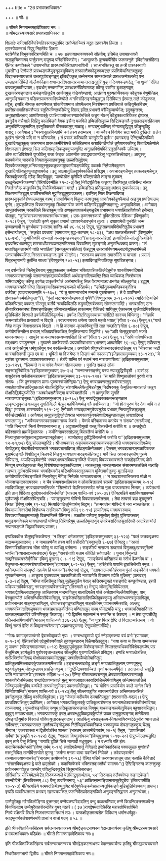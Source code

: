 +++
title = "26 प्रभावरक्षाधिकारः"

+++
॥ श्रीः ॥  
  
॥ श्रीमते निगमान्तमहादेशिकाय नमः ॥   
॥ श्रीमद्रहस्यत्रयसारे प्रभावरक्षाधिकारः ॥  
  
शिलादेः स्त्रीत्वादिर्विपरिणतिरस्त्वद्भुतमिदं ततोप्येतच्चित्रं यदुत दहनस्यैव हिमता ।   
तृणस्यैवास्त्रत्वं रिपुषु निहतेरेव हितता   
पदत्रेणैवेह त्रिभुवनपरित्राणमिति च ॥ ५७ ॥उपायप्रभावव्यवस्थै सॊऩ्ऩोम्; इऩिमेल् उपायप्रभावत्तै सङ्कुचितमागप् पार्त्तुवरुन् दप्पुगळ् परिहरिक्किऱोम्। ‘‘अत्युत्कटैः पुण्यपापैरिहैव फलमश्नुते’’(विहगेन्द्रसंहिता) ऎऩ्गिऱ कणक्किले ‘‘उपायभक्तिः प्रारब्धव्यतिरिक्ताघनाशिनी । साध्यभक्तिस्तु सा हन्त्री प्रारब्धस्यापि भूयसी’’() ऎऩ्गैयाले प्रारब्धङ्गळैयुङ्गूडवमुक्कित् तऩ्फलत्तैक्कॊडुक्कवऱ्ऱाऩ प्रपत्तियैप्पण्णिऩवऩुक्कु विद्यान्तरन्यायत्ताले उत्तरपूर्वाघङ्गळुम् इव्विद्यैक्कुत् तऩ्ऩेऱ्ऱमाऩ सामर्थ्यत्ताले प्रारब्धकर्मफलत्तैप् पऱ्ऱ उण्डाऩवार्तियिले यॆल्लैक्कीडाग क्षणान्तरदिवसान्तरजन्मान्तराद्यनुवृत्तियुङ् गऴियक्कडवदॆऩ्ऱु ‘‘मा शुचः’’ ऎऩ्गिऱ वाक्यत्तुक्कभिप्रायम्। इव्वर्थम् तत्त्वमागिल् प्रारब्धकर्मविशेषमाय्क् कॊण्डु वरुगिऱ दुःखङ्गळुम् दुःखकारणङ्गळाऩ कर्मङ्गळिऩुडैय आर्जनमुङ् गऴियवेण्डावो; आर्तऩाय् पुरुषऩर्थिक्कक् कॊडुक्क वेणुमॆऩ्ऩिल् आनुषङ्गिकमाऩ पङ्क्तिपावनत्वादिगळैप्पोले अनभिसंहितङ्गळैयुङ्गूड हितैषियाऩ ईश्वरऩ् ताऩे कॊडुक्कत् तट्टॆऩ्; इप्पडि सॆय्यक् काणामैयाल् शोकविषयमाऩ अंशमॆल्लाम् निश्शेषमाग प्रपत्तियाले कऴियुमॆऩ्ऱविडम् प्रपत्तिप्रभावातिशयत्तैप्पऱ्ऱ स्तुतिपण्णिऩबडियॆऩ्ऱु सिलर् इदिऩ् प्रभावत्तै वरैयिट्टुप्पार्प्पर्गळ्; इदुक्कुत्तरम्; अनुग्रहशीलऩाय् आश्रयिप्पार्क्कु प्रपत्तिवाक्योच्चारणप्रारंभत्तिले कडुग मोक्षम् कॊडुक्कत्वरिक्किऱ ईश्वरऩ् इवऩुडैय नसैयाले सिऱिदु कालमिङ्गे वैक्क इसैन्द वळविले इव्विडत्तिलुळ्ळ सिऱ्ऱिऩ्बङ्गळै दुःखप्रसङ्गरहितमाग अनुभविप्पिक्कुमागिल् इवऩुक्किन्नसै यॊरुक्कालुम् माळादु। भगवदनुभवत्तिल् भोग्यताबुद्धियुम् कॊऴुन्दुविट्टु वारादु। आगैयाल् ३‘‘यस्यानुग्रहमिच्छामि धनं तस्य हराम्यहम् । बान्धवैश्च वियोगेन सदा भवति दुःखितः ॥ तेन दुःखेन संतप्तो यदि मां न परित्यजेत् । तं प्रसादं करिष्यामि यस्सुरैरपि दुर्लभः’’(पागवदम्) ऎऩ्गिऱबडिगळिले दुःखादिगळुक्कुक् कारणमाऩ प्रारब्धकर्मविशेषत्तै सन्निहितमाऩ कशादिगळैप्पोले तुणैयागक्कॊण्डु पित्रादिगळैप्पोले शिक्षकऩाऩ ईश्वरऩ् सिल कठिनप्रकृतिकळुक्कुप्पण्णुगिऱ अनुग्रहविशेषमिदॆऩ्ऱनुसन्धिक्कै उचितम्।  
ऒरु व्याधिविशेषत्तै युण्डोवॆऩ्ऱु राजा केट्क अवरुमॊरु उपाद्ध्यायरुण्डॆऩ्ऱु भट्टररुळिच्चॆय्दार्। आयुस्सु वळर्क्कवॊण् णादबडि नियतायुस्साऩवऩुक्कु उळ्ळत्तिलुद्वेगम् पिऱक्कैक्कागवुम्अनियतायुस्सुक्कळुक्कायुष्कामीयङ्गळैयिट्टु वळर्क्क निऩैयामैक्कुमाग दुःखादिगळिवऩुक्कुपाद्ध्यायर्गळ्। इदु आऴ्वाऩुळ्ळिट्टार्बक्कलिले प्रसिद्धम्। अपचारङ्गळैयुम् तत्फलङ्गळैयुञ् जिलर्क्कुक्काट्टि मऱैक् किऱविदुवुम् ’’पाम्बोडॊरु कूरैयिले पयिऩ्ऱाऱ्पोले ताङ्गा तुळ्ळन् दळ्ळुमॆऩ्दामरैक्कण्णा’’(पॆरियदिरुमॊऴि ११-८-३)वॆऩ्ऱु निर्वेदपूर्तियैक् कडुगप् पिऱप्पित्तुत् ताऩिसैन्द संसार निवर्तनत्तैक् कडुगविवऩैयु मिसैविक्कैक्काग वत्तऩै। इव्विडत्तिल् प्रतिकूलानुभवांशम् दुष्कर्मफलम्। इदु शिक्षणमागिऱदुवुम् प्रायश्चित्तत्तिले मूट्टुगिऱदुवुमुपायफलम्। इवऱ्ऱिल् सिल शिक्षणादिगळ् प्रारब्धसुकृतविशेषफलमायुम् वरुम्। प्राणार्थियाय् विऴुन्द कागत्तुक्कु प्राणऩैक्कॊडुक्कैयाले अङ्गुम् प्रपत्तिफलम् पूर्णम्। दुष्प्रकृतियाऩ विक्कागत्तुक्कु शिक्षैयागवॊरु कण्णै वाङ्गिविट्टदुवुम्निग्रहमऩ्ऱु; अनुग्रहविशेषम्। आगैयाल् आभूतसंप्लवम् नरकत्तिले किडक्कुम् पडि क्षणकृतपापकर्मङ्गळुडैय प्रभावमाऩ भगवन्निग्रहविशेषत्तै इसैन्दाऱ् पोलवुम्, ‘‘दुर्गसंसारकान्तारमपारमभिधावताम् । एकः कृष्णनमस्कारो मुक्तितीरस्य देशिकः’’(विष्णुदर्मम् १-१८) ऎऩ्ऱुम्, ‘‘एकोऽपि कृष्णे सुकृतः प्रणामो दशाश्वमेधावभृथेन तुल्यः । दशाश्वमेधी पुनरेति जन्म कृष्णप्रणामी न पुनर्भवाय’’(भारतम् शान्ति-पर्व ४६-१६३) ऎऩ्ऱुम्, सुकृतप्रणामविशेषत्तिऩुडैय प्रभावत्तै इसैन्दाऱ्पोलवुम्, ‘‘सकृदेव प्रपन्नाय’’(रामायणम् युद्ध-काण्डम् १८-३३), ‘‘अथ पातकभीतस्त्वं’’(विष्णुदर्मम् ६६-७२), ‘‘कुयोनिष्वपि सञ्जातो यस्सकृच्छरणङ्गत’’(सनत्कुमारसंहिता) इत्यादिगळिऱ्सॊल्लुगिऱबडिये इप्प्रपत्तिप्रभावत्तैयुम् शास्त्रार्थोपप्लवप्रसङ्गमिल्लाद विषयत्तिल् सुरुङ्गादे अनुसन्धिक्कप् प्राप्तम्। ‘‘तं मातापितृहन्तारमपि पाति भवार्तिहा’’(सनत्कुमारसंहिता) ऎऩ्ऱदुवुम् उत्तराघविषयमल्लादबोदुपप्लवमिल्लै। उत्तराघविषयत्तिल् निस्तारक्रमङ्गळ् मुऩ्बे सॊऩ्ऩोम्। ‘‘शरणञ्च प्रपन्नानां तवास्मीति च याचतां । प्रसादं पितृहन्तॄणामपि कुर्वन्ति साधव’’(विष्णुदर्मम् १०६-५३) इत्यादिगळुमिप्पडिक्कु सुघटितङ्गळ्।  
  
नम् दर्शनत्तिले निलैयुडैयराय् मुमुक्षुक्कळाय् कर्मज्ञान भक्तिप्रपत्तिकळिलेदेऩुमॊरु शास्त्रीयमर्यादैयाले भगवत्प्रवणराऩार्क्कु यतमानसंज्ञाद्यवस्थैकळिले अर्थसङ्गादिगळागिऱ सिल व्याधिकळ् निश्शेषमाग शमियादमट्टैक् कॊण्डु इवर्गळ् प्राकृतरैप्पोले असंभाष्यरॆऩ्ऱु सिल वैराग्यमात्रप्रधानर्गळ् सॊल्लुवर्गळ्। इदुवुम् भगवच्छास्त्रादिगळिल् खिन्नवृत्त्यादिप्रकरणङ्गळाले परिहार्यम्। ‘‘डंभिहैतुकपाषण्डिबकवृत्तींश्च वर्जयेत्’’(याज्ञवल्क्यस्मृति १-१३०), ‘‘ये तु सामान्यभावेन मन्यन्ते पुरुषोत्तमम् । ते वै पाषण्डिनो ज्ञेयास्सर्वकर्मबहिष्कृताः’’(), ‘‘पुंसां जटाभरणमौण्ड्यवतां वृथैवे’’(विष्णुपुराणम् ३-१८-१०५) त्यादिगळिऱ्पडिये वऴिदप्पिऩार् पक्कल् सॊल्लुम् वार्तैयै नल्वऴियिलडि तडुमाऱिऩार्बक्कल् सॊल्ललागादिऱे। भागवतरिल् ऊन-हीनपरिस्रस्तनष्ट विषयङ्गळिलुम् परिमाऱ्ऱङ्गळिल् तारतम्यम् विधित्तदे यागिलुम् ऐकान्त्यम् कुलैयादेयिरुक्किल् मुडिविलॊरु विरगाले इवर्गळीडेऱिविडुवर्गळ्। इवर्गळ् तिऱत्तिलुमपचारमागादॆऩ्ऱिऱे शास्त्रम् विधित्तदु। ‘‘नेहाभि क्रमनाशोऽस्ति प्रत्यवायो न विद्यते । स्वल्पमप्यस्य धर्मस्य त्रायते महतो भयात्’’(गीता २-४०) ऎऩ्ऱुम्,१६‘‘पार्थ नैवेह नामुत्र विनाशस्तस्य विद्यते । न हि कल्याण-कृत्कश्चिद्दुर्गतिं तात गच्छति’’(गीता ६-४०) ऎऩ्ऱुम्, कर्मयोगत्तिऱ्सॊऩ्ऩ प्रभावम् भक्तिप्रपत्तिकळिल् कैमुतिकन्याय सिद्धमिऱे। १७‘‘अपि चेत्सुदुराचारो भजते मामनन्यभाक् । साधुरेव स मन्तव्यस्सम्यग्व्यवसितो हि सः’’(गीता ९-३०) ऎऩ्ऱुम्, १८‘‘अपि पापेष्वभिरता मद्भक्ताः पाण्डुनन्दन । मुच्यन्ते पातकैस्सर्वैः पद्मपत्रमिवांभसा’’(भारतम् आच्वमेदिग ९६-४६) ऎऩ्ऱुम् सर्वेश्वरऩ् ताऩे अर्जुनऩैयुम् धर्मपुत्रऩैयुम् पऱ्ऱ वरुळिच्चॆय्दाऩ्। अप्पडिये श्रीपुण्डरीकनारदसंवादत्तिलुम् १९‘‘चीरवासा जटी वा स्यात्त्रिदण्डी मुण्ड एव वा । भूषितो वा द्विजश्रेष्ठ न लिङ्गं धर्म कारणम्’’(इदिहाससमुच्चयम् ३३-१२३),‘‘ये नृशंसा दुरात्मानः पापाचाररतास्सदा । तेऽपि यान्ति परं स्थानं नरा नारायणाश्रिताः’’(इदिहाससमुच्चयम् ३३-१२४), ‘‘लिप्यन्ते न च पापेन वैष्णवा वीतकल्मषाः । पुनन्ति सकलं लोकं सहस्रांशुरिवोदितः’’(इदिहाससमुच्चयम् २७-२५) ‘‘जन्मान्तरसहस्रेषु यस्य स्याद्बुद्धिरीदृशी । दासोऽहं वासुदेवस्य सर्वलोकमहात्मनः’’(इदिहाससमुच्चयम् ३३-१२५-१२७) ‘‘स याति विष्णुसालोक्यं पुरुषो नात्र संशयः । किं पुनस्तद्गत प्राणाः पुरुषास्संयतेन्द्रियाः’’() ऎऩ्ऱु भगवत्प्रवणरनुवृत्तदोषराऩालुम् यथार्हप्रायश्चित्तादिमुखत्ताले मोक्षसिद्धियिल् संशयमिल्लैयॆऩ्ऩुमिडत्तैयुम् निर्दोषरुक्कु कैमुतिकन्यायत्ताले कडुग मोक्षसिद्धियैयुञ्जॊल्लि ‘‘अश्वमेधशतैरिष्ट्वा वाजपेयशतैरपि । न प्राप्नुवन्ति सुगतिं नारायणपराङ्मुखाः’’(इदिहाससमुच्चयम् ३३-१८०) ऎऩ्ऱु भगवद्विमुखरुक्कनन्तङ्गळाऩ उत्कृष्टसुकृतङ्गळालुम् सुगतियिल्लै यॆऩ्ऱुम् महर्षियिव्वर्थङ्गळै प्रपञ्चित्ताऩ्। ‘‘यो ह्येनं पुरुषं वेद देवा अपि न तं विदुः’’(भारतम् आरण्यबर्वम् १९१-२९) ऎऩ्गैयाले भगवद्ज्ञानमुडैयवऩुडैय प्रभावम् नित्यसूरिकळुक्कुम् परिच्छेद्यमऩ्ऱिऱे। आगैयाल् अनुवृत्तबुद्धिपूर्वदोषराऩ भागवतर्क्कुपक्लेशादिगळुण्डाऩालुम् अवज्ञादिगळ् पण्णलागादु। ‘‘अवैष्णवनमस्कारादवमानाच्च केशवे । वैष्णवे परिवादाच्च पतत्येव न संशयः’’(नारदीयम्), ‘‘यति निन्दापरो नित्यं वैष्णवानवमन्य तु । अद्ध्यात्मविमुखो यस्तु बिसस्तैन्यं करोति यः ॥ अन्तर्दुष्टो बहिश्शान्तो ब्रह्मविद्वेषतत्परः । कर्मनिन्दापरस्सोऽस्तु बिसस्तैन्यं करोति यः ॥ नित्यानुष्ठानसंयुक्तानद्ध्यात्मज्ञानदुर्बलान् । व्यामोहयतु दुर्बद्धिर्बिसस्तैन्यं करोति यः’’(इदिहाससमुच्चयम् १२-७१,७२) ऎऩ्ऱु सॊल्लप्पट्टदिऱे। श्रीभाष्यकारर् अकृत्यकरणकृत्याकरणङ्गळोडे भगवदपचारादिगळैच् चेरवॆडुत्तदु गोबलीवर्दन्यायत्ताले भगवदपचारादिगळ् तीव्रङ्गळॆऩ्गैक्काग। ऎल्लाम् भगवदपचारङ्गळायिरुक्क मुखभेदङ्गळै विवक्षित्तुच् चिलवऱ्ऱै यिङ्गु भागवतापचारङ्गळॆऩ्गिऱदु। यावै सिल अपचारङ्गळैप् पुऱम्बे सॆय्गिऱाऩ्, अप्पडिप्पट्टवैदऩ्ऩैये भगवद्भागवतविषयङ्गळिले सॆय्दाल् विषयस्वभावत्ताले राजद्रोहादिगळ् पोले मिगवुम् दण्डहेतुक्कळा मॆऩ्ऱु विशेषोपादानत्तुक्कभिप्रायम्। नरकत्तुक्कु नाऱ्ऱङ्गालाऩ संसारमण्डलत्तिले नल्वऴि नडप्पार् दुर्लभरायिरुक्क भगवद्विषयत्तैप् पऱ्ऱिअधिकारानुरूपमाग मुक्तिमार्गत्तुक्कु मुऩ्ऩडियाऩ कर्मयोगादिपर्वभेदङ्गळिले निऩ्ऱारैयुम् नॆगिऴ निऩैक्कै भागवतापचारम्। ‘‘न शब्दशास्त्राभिरतस्य मोक्षो न भोजनाच्छादनतत्परस्य । न चैव रम्यावसथप्रियस्य न लोकचित्तग्रहणे रतस्ये’’(इदिहाससमुच्चयम् २-१०) त्यादिगळिलुम् भगवत्प्रावण्यमऩ्ऱिक्के ‘‘शिश्नोदरे येऽभिरतास्सदैव स्तेया नृता वाक्परुषाश्च नित्यम् । व्यपेतधर्मा इति तान् विदित्वा दूराद्देवास्संपरिवर्जयन्ति’’(भारतम् शान्ति-पर्व ३०५-३६) ऎऩ्गिऱबडिये बाह्यविषयप्रावण्यमे युडैयार्क्कु मोक्षमिल्लैयॆऩ्ऱबडि। ‘‘पराङ्मुखानां गोविन्दे विषयासक्तचेतसाम् । तेषां तत्परमं ब्रह्म दूराद्दूरतरे स्थित’’(विष्णु तर्मम् ९९-१३) मित्यादिगळिलुमिव्वर्थम् सिद्धम्। ‘‘तन्मयत्वेन गोविन्दे ये नरा न्यस्तचेतसः । विषयत्यागिनस्तेषां विज्ञेयञ्च तदन्तिक’’(विष्णु तर्मम् ९९-१५) इत्यादिगळ् भगवत्पररुमाय् विषयत्यागिकळुमाऩार्क्कु विळम्बमिल्लै यॆऩ्गिऱऩ। उळ्ळॊरु पसैयऱ्ऱु पसुत्तोल् पोर्त्तुप् पुलिप्पाय्च्चल् पायुङ्गणक्किले भागवतभावऩै पण्णित् तिरिवारैयुम् उळ्ळऱियुमळवुम् उपरिचरादिगळसुरादिगळै आदरित्ताऱ्पोले रूपानमङ्गळै यिट्टादरिक्कप् प्राप्तम्।  
  
इप्पडिक्कॊत्त शैलूषवृत्तिकळैप्पऱ्ऱ ‘‘न लिङ्गं धर्मकारणम्’’(इदिहाससमुच्चयम् ३३-१२३) ‘‘फलं कतकवृक्षस्य यद्यप्यम्बुप्रसादनम् । न नामग्रहणेनैव तस्य वारि प्रसीदति’’(मनुस्मृति ६-६७) ऎऩ्गिऱदु। ‘‘आर्ता विष्ण्णाश्शिथिलाश्च भीता घोरेषु च व्याधिषु वर्तमानाः । सङ्कीर्त्य नारायण शब्दमात्रं विमुक्तदुःखास्सुखिनो भवन्ति’’(व्याससञ्जयसंवादम्) ऎऩ्ऱुम्,‘‘अवशेनापि यन्नाम कीर्तिते सर्वपातकैः । पुमान् विमुच्यते सद्यस्सिह्मत्रस्तैर्मृगैरिव’’(विष्णु पुराणम् ६-८-१९) ऎऩ्ऱुम्, ‘‘साङ्केत्यं पारिहास्यं वा स्तोभं हेळनमेव वा । वैकुण्ठना-मग्रहणमशेषाघविनाशनम्’’(पागवदम् ६-२-१४) ऎऩ्ऱुम्, ‘‘हरिर्हरति पापानि दुष्टचित्तैरपि स्मृतः । अनिच्छयापि संस्पृष्टो दहत्येव हि पावकः’’(हर्यष्टगम्) ऎऩ्ऱुम्, ‘‘एतावतालमघनिर्हरणाय पुंसां सङ्कीर्तनं भगवतो गुणकर्मनाम्नाम् । आक्रुश्य पुत्रमघवान् यदजामिळोऽपि नारायणेति म्रियमाण उपैति मुक्तिम्’’(पागवदम् ६-३-२४)ऎऩ्ऱुम्, ’’मॊय्त्त वल्विऩैयुळ् निऩ्ऱु मूऩ्ऱॆऴुत्तुडैय पेराल् कत्तिरबन्दुमऩ्ऱे पराङ्गदि कण्डुगॊण्डाऩ्, इत्तऩै यडियराऩार्क्किरङ्गु नमरङ्गऩायबित्तऩप्पॆऱ्ऱु’’(तिरुमालै ४) मॆऩ्ऱुञ् जॊल्लुगिऱविवैयॆल्लाम् भगवत्प्रद्वेषमिल्लादवऩुक्कु आस्तिक्यम् मन्दमागिलुम् बालादिगळैप् पोले अर्थज्ञानमिल्लैयेयागिलुम्, वाय् वॆरुवुमाप्पोले अभिसन्धियिल्लैयेयागिलुम्, सङ्केतपरिहासादिगळिलेदुवक्कुण्डु अभिसन्ध्यन्तरमुण्डागिलुम्, प्रयोजनान्तर सङ्गमुण्डागिलुम्, दोषान्तरङ्गळुण्डागिलुम् सङ्कीर्तनम् पावनतममॆऩ्ऱबडि; अल्लदु भगवत्परिवादादिगळुक्काग भगवन्नामसङ्कीर्तनम् पण्णिऩालुम् पापम् पोमॆऩ्ऱबडि यऩ्ऱु। भगवत्परिवादादिगळ् पातकङ्गळागविऱे परिगणित्तुक् किडप्पदु। ‘‘ये द्विषन्ति महात्मानं न स्मरन्ति च केशवम् । न तेषां पुण्यतीर्थेषु गतिस्संसर्गिणामपि’’(भारतम् शान्ति-पर्व ३३६-३६) ऎऩ्ऱुम्, ‘‘यः पुत्रः पितरं द्वेष्टि तं विद्यादन्यरेतसम् । यो विष्णुं सततं द्वेष्टि तं विद्यादन्त्यरेतसम्’’(प्रह्माण्डपुराणम्) ऎऩ्ऱुञ्जॊऩ्ऩार्गळिऱे।  
  
‘‘गोप्यः कामाद्भयात्कंसो द्वेषाच्चैद्यादयो नृपाः । सम्बन्धाद्वृष्णयो यूयं स्नेहाद्भक्त्या वयं प्रभो’’(पागवदम् ७-१-३२) ऎऩ्गिऱबडिये एदेऩुमॊरुवगैयाले तुवक्कुण्डारुम् पिऴैप्पारॆऩ्ऱदुवुम्। ‘‘यया कया च विधया सम्बन्धस्स तु पावनः’’(श्रीरङ्गमाहात्म्यम् ८-१२) ऎऩ्ऱदुवुम्पूर्वसुकृत विशेषङ्गळाले नियतराऩवधिकारिविशेषङ्गळैप् पऱ्ऱ वॆऩ्ऩुमिडम् इवर्गळुडैय पूर्वापरवृत्तान्तङ्गळ् सॊल्लुगिऱ पुराणादिगळिले प्रसिद्धम्। इप्पडि भगवत्क्षेत्रत्तिल् शरीरविश्लेषादिगळ् मोक्षोपकारकमामॆऩ्ऱदुवुम् पश्वादिगळैप्पोलेयागिलुम् प्रातिकूल्यमिल्लादार्क्कुपकारकमामॆऩ्ऱबडि। इङ्ङऩल्लादबोदु अङ्गे भगवत्प्रातिकूल्यम् पण्णप्पुगुन्दु पट्टवर्गळुक्कुम् मोक्षमुण्डागप् प्रसङ्गिक्कुम्। ‘‘दुष्टेन्द्रियवशाच्चित्तं नृणां यत्कल्मषैर्वृतं । तदन्तकाले संशुद्धिं याति नारायणालये’’(सात्त्वत-संहिता ७-१२०) ऎऩ्गिऱ श्रीसात्वतवचनमुम् क्षेत्रवासादितत्परराऩार्क्कु शास्त्रविरोधमिल्लाद शब्दादिप्रावण्यत्ताले मुऩ्बु भगवत्साक्षात्कारादिगळिल्लैयेयागिलुम् अन्तिमकालत्तिले तॆळिवुण्डामॆऩ्ऩुमिव् वळविले तत्परमॆऩ्ऩुमिडम् प्रकरणादिसिद्धम्। ‘‘यं योगिनः प्राणवियोग काले यत्नेन चित्ते विनिवेशयन्ति’’(भारतम् शान्ति-पर्व ४६-१४३)ऎऩ्ऱु सॊल्लप्पडुगिऱ स्वयत्नापेक्षैयऱ अन्तिमकालत्तिले इवर्गळुक्कुत् तॆळिवु वरुगिऱविदुवेऱ्ऱम्। इदु ‘‘केवलं मदीययैव दययातिप्रबुद्धः’’(शरणागति-गद्यम्।) ऎऩ्ऱु प्रपन्नविषयत्तिलुम् प्रदर्शितम्। आगैयाल् भगवत्प्रतिकूलर्क्कु प्रातिकूल्यशेषमाऩ रूपनामक्षेत्रवाससंकीर्तनादिगळ् तञ्जमागादु। पुण्यक्षेत्रङ्गळिल् पण्णुम् प्रतिकूलाचरणङ्गळ् मिगवुम् बाधकङ्गळामॆऩ्ऩुमिडम् बहुशास्त्रसिद्धम्। इदुवुम् भगवत्प्रभावम्। भगवत्प्रवणर्क्कु वृत्रऩ् क्षत्रबन्धुवुळ्ळिट्टार्क्कुप्पोले उळ्ळ वानुकूल्यङ्गळ् ताऩेयॆल्ला दोषङ्गळैयुमॊरु विरगाले पोक्कियुत्तारकङ्गळाम्। आऩबिऩ्बु स्वसङ्कल्प-नियतमायिरुप्पदेदेऩुमॊरु व्याजत्ताले सर्वेश्वरऩ् स्वरूपप्राप्तमाऩ मुक्तैश्वर्यङ्गॊडुक्क निऩैप्पिट्टवधिकारिकळ् पक्कलुळ्ळ दोषङ्गळुक्कुच् चॆलवु सॆय्वाऩ् ‘‘एकश्शास्ता न द्वितीयोऽस्ति शास्ता’’(भारतम् आच्वमेदिगबर्वम् २७-१) ऎऩ्ऱुम्, ‘‘प्रशासितारं सर्वेषां’’(मनुस्मृति १२-१२२) ऎऩ्ऱुम्, ‘‘शास्ता विष्णुरशेषस्य’’(विष्णुपुराणम् १-१७-२०) ऎऩ्ऱुञ्जॊल्लप्पडुगिऱ इवऩ् ताऩे यॆऩ्ऱु तॆळिन्दु ‘‘रागादि दूषिते चित्ते नास्पदी मधुसूदनः । न बध्नाति रतिं हंसः कदाचित्कर्दमांभसी’’(विष्णु तर्मम् ९-११) त्यादिगळैप्पार्त्तु नॆगिऴादे इव्वधिकारिकळ् पक्कलुळ्ळ गुणांशत्तै मरुभूमियिल् तण्णीर्बॆऱ्ऱाऱ्पोले युगन्दु ‘‘कर्मणा मनसा वाचा यदभीक्ष्णं निषेवते । तदेवापहरत्येनं तस्मात्कल्याणमाचरेत्’’(भारतम् उत्योगबर्वम् ३९-५६) ऎऩ्गिऱ पडिये करणत्रयत्तालुम् ताऩ् नल्वऴि कैविडादे ‘‘संसारविषवृक्षस्य द्वे फले ह्यमृतोपमे । कदाचित्केशवे भक्तिस्तद्भक्तैर्वा समागमः’’() ऎऩ्ऱिङ्गिरुन्द कालत्तुक्कु प्रयोजनमागवॆडुत्त परमऩैप् पयिलुन्दिरुवुडैय सिऱुमामऩिसरुडऩ्  
सेर्त्तियागिऱ सीरियबॆऱाप्पेऱ्ऱैत् तिरुवरुळाले पॆऱ्ऱोमॆऩ्ऱुगृतार्थऩाय्, ५२’’तिरुमाल् तलैक्कॊण्ड नङ्गट्कॆङ्गे वरुन्दीविऩै’’(तिरुविरुत्तम् ८८) यॆऩ्ऱु व्यवसितऩाय्, ५३’’आळ्गिऩ्ऱाऩाऴियाऩाराऱ्कुऱैयुडैय’’(तिरुवाय्मॊऴि १०-४-३) मॆऩ्गिऱबडिये परमपदत्तिऱ्पॆऱप्पुगुगिऱ परिपूर्णकैङ्कर्यसाम्राज्यत्तुक्किङ्गे मुडिसूडियिरुक्कप् प्राप्तम्। इप्पडि व्यवस्थितमाऩ प्रभावम् रहस्यत्रयत्तिल् फलनिर्देशप्रदेशङ्गळिले अनुषङ्गसिद्धमाग अनुसन्धेयम्।  
  
उण्मैयुरैक्कु मऱैगळिलोङ्गिय वुत्तमऩार् वण्मैयळप्परिदादलिऩ् वन्दु कऴल्बणिवार् तण्मै किडन्दिडत्तरमळवॆऩ्ऩ वियप्पिलदाम् उण्मैयुरैत्तऩरोरन्दविर वुयर् न्दऩरे। ( ३७ )रागद्वेषमदादिकैरिह महारक्षोभिरक्षोभिते  
नित्ये रक्षितरि स्थिते निजभरन्यासाभिधानं तपः । यत्कक्षीकृतमत्यशेत विविधान् धर्मानधर्मद्रुह-स्तद्भूमार्णवलेशवर्णनमपि प्राचां न वाचां पदम् ॥ ५८ ॥  
  
  
इति श्रीकवितार्किकसिंहस्य सर्वतन्त्रस्वतन्त्रस्य श्रीमद्वेङ्कटनाथस्य वेदान्ताचार्यस्य कृतिषु श्रीमद्रहस्यत्रयसारे  
प्रभावरक्षाधिकारः षड्विंशः ॥ श्रीमते गिमान्तमहादेशिकाय नमः॥  
  
  
इति श्रीकवितार्किकसिंहस्य सर्वतन्त्रस्वतन्त्रस्य श्रीमद्वेङ्कटनाथस्य वेदान्ताचार्यस्य कृतिषु श्रीमद्रहस्यत्रयसारे  
  
स्थिरीकरणभागो द्वितीयः ॥ श्रीमते निगमान्तमहादेशिकाय नमः॥